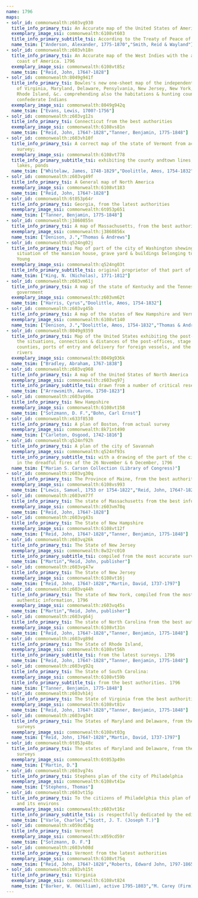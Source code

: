 ```yaml
---
name: 1796
maps:
- solr_id: commonwealth:z603vg930
  title_info_primary_tsi: An Accurate map of the United States of America.
  exemplary_image_ssi: commonwealth:6108vt603
  title_info_primary_subtitle_tsi: According to the Treaty of Peace of 1783
  name_tsim: ["Anderson, Alexander, 1775-1870","Smith, Reid & Wayland"]
- solr_id: commonwealth:z603vh18n
  title_info_primary_tsi: An Accurate map of the West Indies with the adjacent
    coast of America. 1796
  exemplary_image_ssi: commonwealth:6108vt85z
  name_tsim: ["Reid, John, 1764?-1828"]
- solr_id: commonwealth:8049g941f
  title_info_primary_tsi: Bowles's new one-sheet map of the independent states
    of Virginia, Maryland, Delaware, Pensylvania, New Jersey, New York, Connecticut,
    Rhode Island, &c. comprehending also the habitations & hunting countries of the
    confederate Indians
  exemplary_image_ssi: commonwealth:8049g942q
  name_tsim: ["Evans, Lewis, 1700?-1756"]
- solr_id: commonwealth:z603vg12s
  title_info_primary_tsi: Connecticut from the best authorities
  exemplary_image_ssi: commonwealth:6108vs81n
  name_tsim: ["Reid, John, 1764?-1828","Tanner, Benjamin, 1775-1848"]
- solr_id: commonwealth:z603vh10f
  title_info_primary_tsi: A correct map of the state of Vermont from actual
    survey;
  exemplary_image_ssi: commonwealth:6108vt778
  title_info_primary_subtitle_tsi: exhibiting the county andtown lines, rivers,
    lakes, ponds
  name_tsim: ["Whitelaw, James, 1748-1829","Doolittle, Amos, 1754-1832"]
- solr_id: commonwealth:z603vg49f
  title_info_primary_tsi: A General map of North America
  exemplary_image_ssi: commonwealth:6108vt183
  name_tsim: ["Reid, John, 1764?-1828"]
- solr_id: commonwealth:6t053p64r
  title_info_primary_tsi: Georgia, from the latest authorities
  exemplary_image_ssi: commonwealth:6t053p651
  name_tsim: ["Tanner, Benjamin, 1775-1848"]
- solr_id: commonwealth:j3860855n
  title_info_primary_tsi: A map of Massachusetts, from the best authorities
  exemplary_image_ssi: commonwealth:j3860856x
  name_tsim: ["Denison, J.","Thomas & Andrews"]
- solr_id: commonwealth:q524ng02j
  title_info_primary_tsi: Map of part of the city of Washington shewing the
    situation of the mansion house, grave yard & buildings belonging to Mr. Notley
    Young
  exemplary_image_ssi: commonwealth:q524ng03t
  title_info_primary_subtitle_tsi: original proprietor of that part of the city
  name_tsim: ["King, N. (Nicholas), 1771-1812"]
- solr_id: commonwealth:z603vm61j
  title_info_primary_tsi: A map of the state of Kentucky and the Tennessee
    government
  exemplary_image_ssi: commonwealth:z603vm62t
  name_tsim: ["Harris, Cyrus","Doolittle, Amos, 1754-1832"]
- solr_id: commonwealth:z603vg45b
  title_info_primary_tsi: A map of the states of New Hampshire and Vermont
  exemplary_image_ssi: commonwealth:6108vt140
  name_tsim: ["Denison, J.","Doolittle, Amos, 1754-1832","Thomas & Andrews"]
- solr_id: commonwealth:8049g9359
  title_info_primary_tsi: Map of the United States exhibiting the post-roads,
    the situations, connections & distances of the post-offices, stage roads,
    counties, ports of entry and delivery for foreign vessels, and the principal
    rivers
  exemplary_image_ssi: commonwealth:8049g936k
  name_tsim: ["Bradley, Abraham, 1767-1838"]
- solr_id: commonwealth:z603vq968
  title_info_primary_tsi: A map of the United States of North America
  exemplary_image_ssi: commonwealth:z603vq97j
  title_info_primary_subtitle_tsi: drawn from a number of critical researches
  name_tsim: ["Arrowsmith, Aaron, 1750-1823"]
- solr_id: commonwealth:z603vg46m
  title_info_primary_tsi: New Hampshire
  exemplary_image_ssi: commonwealth:6108vt158
  name_tsim: ["Sotzmann, D. F.","Bohn, Carl Ernst"]
- solr_id: commonwealth:x633f8530
  title_info_primary_tsi: A plan of Boston, from actual survey
  exemplary_image_ssi: commonwealth:8k71nt490
  name_tsim: ["Carleton, Osgood, 1742-1816"]
- solr_id: commonwealth:q524nf92h
  title_info_primary_tsi: A plan of the city of Savannah
  exemplary_image_ssi: commonwealth:q524nf93s
  title_info_primary_subtitle_tsi: with a drawing of the part of the city burnt
    in the dreadful fires of the 26 November & 6 December, 1796
  name_tsim: ["Marian S. Carson Collection (Library of Congress)"]
- solr_id: commonwealth:z603vg30q
  title_info_primary_tsi: The Province of Maine, from the best authorities 1795
  exemplary_image_ssi: commonwealth:6108vs993
  name_tsim: ["Lewis, Samuel, 1753 or 1754-1822","Reid, John, 1764?-1828"]
- solr_id: commonwealth:z603vm77f
  title_info_primary_tsi: The state of Massachusetts from the best information
  exemplary_image_ssi: commonwealth:z603vm78q
  name_tsim: ["Reid, John, 1764?-1828"]
- solr_id: commonwealth:z603vg43s
  title_info_primary_tsi: The State of New Hampshire
  exemplary_image_ssi: commonwealth:6108vt12f
  name_tsim: ["Reid, John, 1764?-1828","Tanner, Benjamin, 1775-1848"]
- solr_id: commonwealth:z603vq26k
  title_info_primary_tsi: The State of New Jersey
  exemplary_image_ssi: commonwealth:8w32rc010
  title_info_primary_subtitle_tsi: compiled from the most accurate surveys
  name_tsim: ["Martin","Reid, John, publisher"]
- solr_id: commonwealth:z603vg47w
  title_info_primary_tsi: The State of New Jersey
  exemplary_image_ssi: commonwealth:6108vt16j
  name_tsim: ["Reid, John, 1764?-1828","Martin, David, 1737-1797"]
- solr_id: commonwealth:z603vq44h
  title_info_primary_tsi: The state of New York, compiled from the most
    authentic information, 1796
  exemplary_image_ssi: commonwealth:z603vq45s
  name_tsim: ["Martin","Reid, John, publisher"]
- solr_id: commonwealth:z603vg64j
  title_info_primary_tsi: The state of North Carolina from the best authorities
  exemplary_image_ssi: commonwealth:6108vt31n
  name_tsim: ["Reid, John, 1764?-1828","Tanner, Benjamin, 1775-1848"]
- solr_id: commonwealth:z603vg89d
  title_info_primary_tsi: The State of Rhode Island,
  exemplary_image_ssi: commonwealth:6108vt56h
  title_info_primary_subtitle_tsi: from the latest surveys. 1796
  name_tsim: ["Reid, John, 1764?-1828","Tanner, Benjamin, 1775-1848"]
- solr_id: commonwealth:z603vg92q
  title_info_primary_tsi: The State of South Carolina:
  exemplary_image_ssi: commonwealth:6108vt59b
  title_info_primary_subtitle_tsi: from the best authorities. 1796
  name_tsim: ["Tanner, Benjamin, 1775-1848"]
- solr_id: commonwealth:z603vh14j
  title_info_primary_tsi: The State of Virginia from the best authorities. 1796
  exemplary_image_ssi: commonwealth:6108vt81v
  name_tsim: ["Reid, John, 1764?-1828","Tanner, Benjamin, 1775-1848"]
- solr_id: commonwealth:z603vg34t
  title_info_primary_tsi: The States of Maryland and Delaware, from the latest
    surveys
  exemplary_image_ssi: commonwealth:6108vt03g
  name_tsim: ["Reid, John, 1764?-1828","Martin, David, 1737-1797"]
- solr_id: commonwealth:6t053p48c
  title_info_primary_tsi: The states of Maryland and Delaware, from the latest
    surveys
  exemplary_image_ssi: commonwealth:6t053p49n
  name_tsim: ["Martin, D."]
- solr_id: commonwealth:z603vg74s
  title_info_primary_tsi: Stephens plan of the city of Philadelphia
  exemplary_image_ssi: commonwealth:6108vt41w
  name_tsim: ["Stephens, Thomas"]
- solr_id: commonwealth:z603vt15p
  title_info_primary_tsi: To the citizens of Philadelphia this plan of the city
    and its environs
  exemplary_image_ssi: commonwealth:z603vt16z
  title_info_primary_subtitle_tsi: is respectfully dedicated by the editors
  name_tsim: ["Varle, Charles","Scott, J. T. (Joseph T.)"]
- solr_id: commonwealth:x059cd58g
  title_info_primary_tsi: Vermont
  exemplary_image_ssi: commonwealth:x059cd59r
  name_tsim: ["Sotzmann, D. F."]
- solr_id: commonwealth:z603vh08d
  title_info_primary_tsi: Vermont from the latest authorities
  exemplary_image_ssi: commonwealth:6108vt75q
  name_tsim: ["Reid, John, 1764?-1828","Roberts, Edward John, 1797-1865"]
- solr_id: commonwealth:z603vh15t
  title_info_primary_tsi: Virginia
  exemplary_image_ssi: commonwealth:6108vt824
  name_tsim: ["Barker, W. (William), active 1795-1803","M. Carey (Firm)"]
---
```

